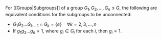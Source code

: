 For [[Groups|Subgroups]] of a group $G_{1},G_{2},\dots ,G_n\leq G$, the following are equivalent conditions for the subgroups to be unconnected:
- $G_{1}G_{2}\dots G_{k-1}\cap G_k=\{ e \}\quad\forall k=2,3,\dots,n$
- If $g_{1}g_{2}\dots g_{n}=1,$ where $g_i\in G_i$ for each $i$, then $g_i=1$.
